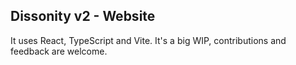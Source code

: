 
## Dissonity v2 - Website

It uses React, TypeScript and Vite. It's a big WIP, contributions and feedback are welcome.